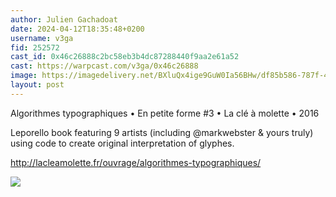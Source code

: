 ```yaml
---
author: Julien Gachadoat
date: 2024-04-12T18:35:48+0200
username: v3ga
fid: 252572
cast_id: 0x46c26888c2bc58eb3b4dc87288440f9aa2e61a52
cast: https://warpcast.com/v3ga/0x46c26888
image: https://imagedelivery.net/BXluQx4ige9GuW0Ia56BHw/df85b586-787f-4be4-d004-bd9daf0e6700/original
layout: post
---
```

Algorithmes typographiques • En petite forme #3 • La clé à molette • 2016   
  
Leporello book featuring 9 artists (including @markwebster & yours truly) using code to create original interpretation of glyphes.   
  
http://lacleamolette.fr/ouvrage/algorithmes-typographiques/  

![](https://imagedelivery.net/BXluQx4ige9GuW0Ia56BHw/df85b586-787f-4be4-d004-bd9daf0e6700/original)